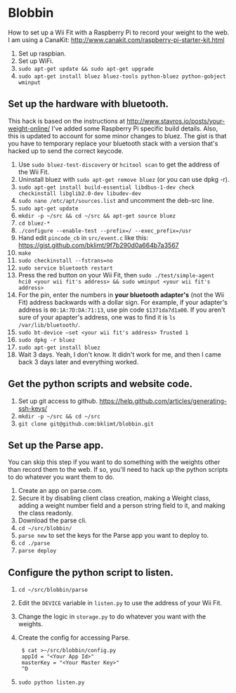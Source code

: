 # Blobbin

How to set up a Wii Fit with a Raspberry Pi to record your weight to the web. I am using a CanaKit: http://www.canakit.com/raspberry-pi-starter-kit.html

1. Set up raspbian.
2. Set up WiFi. 
3. `sudo apt-get update && sudo apt-get upgrade`
4. `sudo apt-get install bluez bluez-tools python-bluez python-gobject wminput`

## Set up the hardware with bluetooth.

This hack is based on the instructions at http://www.stavros.io/posts/your-weight-online/ I've added some Raspberry Pi specific build details. Also, this is updated to account for some minor changes to bluez. The gist is that you have to temporary replace your bluetooth stack with a version that's hacked up to send the correct keycode.

1. Use `sudo bluez-test-discovery` or `hcitool scan` to get the address of the Wii Fit.
2. Uninstall bluez with `sudo apt-get remove bluez` (or you can use dpkg -r).
3. `sudo apt-get install build-essential libdbus-1-dev check checkinstall libglib2.0-dev libudev-dev`
4. `sudo nano /etc/apt/sources.list` and uncomment the deb-src line.
5. `sudo apt-get update`
6. `mkdir -p ~/src && cd ~/src && apt-get source bluez`
7. `cd bluez-*`
8. `./configure --enable-test --prefix=/ --exec_prefix=/usr`
9. Hand edit `pincode_cb` in `src/event.c` like this: https://gist.github.com/bklimt/9f7b290d0a664b7a3567
10. `make`
11. `sudo checkinstall --fstrans=no`
12. `sudo service bluetooth restart`
13. Press the red button on your Wii Fit, then `sudo ./test/simple-agent hci0 <your wii fit's address> && sudo wminput <your wii fit's address>`
14. For the pin, enter the numbers in **your bluetooth adapter's** (not the Wii Fit) address backwards with a dollar sign. For example, if your adapter's address is `00:1A:7D:DA:71:13`, use pin code `$1371da7d1a00`. If you aren't sure of your apapter's address, one was to find it is `ls /var/lib/bluetooth/`.
15. `sudo bt-device —set <your wii fit's address> Trusted 1`
16. `sudo dpkg -r bluez`
17. `sudo apt-get install bluez`
18. Wait 3 days. Yeah, I don't know. It didn't work for me, and then I came back 3 days later and everything worked.

## Get the python scripts and website code.

1. Set up git access to github. https://help.github.com/articles/generating-ssh-keys/
2. `mkdir -p ~/src && cd ~/src`
3. `git clone git@github.com:bklimt/blobbin.git`

## Set up the Parse app.

You can skip this step if you want to do something with the weights other than record them to the web. If so, you'll need to hack up the python scripts to do whatever you want them to do.

1. Create an app on parse.com.
2. Secure it by disabling client class creation, making a Weight class, adding a weight number field and a person string field to it, and making the class readonly.
3. Download the parse cli.
4. `cd ~/src/blobbin/`
5. `parse new` to set the keys for the Parse app you want to deploy to.
6. `cd ./parse`
7. `parse deploy`

## Configure the python script to listen.

1. `cd ~/src/blobbin/parse`
2. Edit the `DEVICE` variable in `listen.py` to use the address of your Wii Fit. 
3. Change the logic in `storage.py` to do whatever you want with the weights.
4. Create the config for accessing Parse.

        $ cat >~/src/blobbin/config.py
        appId = "<Your App Id>"
        masterKey = "<Your Master Key>"
        ^D

5. `sudo python listen.py`


